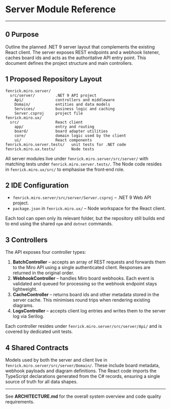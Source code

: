 # Server Module Reference

---

## 0 Purpose

Outline the planned .NET 9 server layout that complements the existing React
client. The server exposes REST endpoints and a webhook listener, caches board
ids and acts as the authoritative API entry point. This document defines the
project structure and main controllers.

## 1 Proposed Repository Layout

```
fenrick.miro.server/
  src/server/         .NET 9 API project
    Api/              controllers and middleware
    Domain/           entities and data models
    Services/         business logic and caching
    Server.csproj     project file
fenrick.miro.ux/
  src/                React client
    app/              entry and routing
    board/            board adapter utilities
    core/             domain logic used by the client
    ui/               React components
fenrick.miro.server.tests/   unit tests for .NET code
fenrick.miro.ux.tests/       Node tests
```

All server modules live under `fenrick.miro.server/src/server/` with matching
tests under `fenrick.miro.server.tests/`. The Node code resides in
`fenrick.miro.ux/src/` to emphasise the front‑end role.

## 2 IDE Configuration

- `fenrick.miro.server/src/server/Server.csproj` – .NET 9 Web API project.
- `package.json` in `fenrick.miro.ux/` – Node workspace for the React client.

Each tool can open only its relevant folder, but the repository still builds end
to end using the shared `npm` and `dotnet` commands.

## 3 Controllers

The API exposes four controller types:

1. **BatchController** – accepts an array of REST requests and forwards them to
   the Miro API using a single authenticated client. Responses are returned in
   the original order.
2. **WebhookController** – handles Miro board webhooks. Each event is validated
   and queued for processing so the webhook endpoint stays lightweight.
3. **CacheController** – returns board ids and other metadata stored in the
   server cache. This minimises round trips when rendering existing diagrams.
4. **LogsController** – accepts client log entries and writes them to the server
   log via Serilog.

Each controller resides under `fenrick.miro.server/src/server/Api/` and is
covered by dedicated unit tests.

## 4 Shared Contracts

Models used by both the server and client live in
`fenrick.miro.server/src/server/Domain/`. These include board metadata, webhook
payloads and diagram definitions. The React code imports the TypeScript
declarations generated from the C# records, ensuring a single source of truth
for all data shapes.

---

See **ARCHITECTURE.md** for the overall system overview and code quality
requirements.
